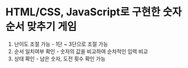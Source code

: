 # HTML/CSS, JavaScript로 구현한 숫자 순서 맞추기 게임
1. 난이도 조절 가능 - 1단 ~ 3단으로 조절 가능
2. 순서 일치여부 확인 - 숫자의 값을 비교하여 순차적인 입력 비교
3. 상태 확인 - 남은 숫자, 도전 횟수 확인 가능 
